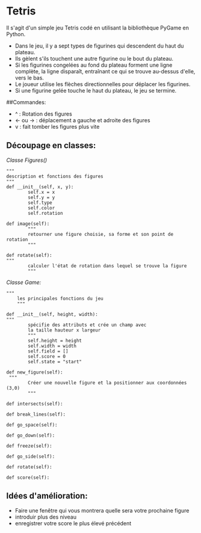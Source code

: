 # Tetris
Il s'agit d'un simple jeu Tetris codé en utilisant la bibliothèque PyGame en Python.
- Dans le jeu, il y a sept types de figurines qui descendent du haut du plateau. 
- Ils gèlent s'ils touchent une autre figurine ou le bout du plateau.
- Si les figurines congelées au fond du plateau forment une ligne complète, la ligne disparaît, entraînant ce qui se trouve au-dessus d'elle, vers le bas.
- Le joueur utilise les flèches directionnelles pour déplacer les figurines.
- Si une figurine gelée touche le haut du plateau, le jeu se termine.

##Commandes:
- ^ : Rotation des figures
- <- ou -> : déplacement a gauche et adroite des figures
- v : fait tomber les figures plus vite

## Découpage en classes:

*Classe Figures()*
```
"""
description et fonctions des figures
"""
def __init__(self, x, y):
        self.x = x
        self.y = y
        self.type
        self.color
        self.rotation

def image(self):
        """
        retourner une figure choisie, sa forme et son point de rotation
        """

def rotate(self):
"""
        calculer l'état de rotation dans lequel se trouve la figure
        """
```

*Classe Game:*
```
"""
    les principales fonctions du jeu
    """
    
def __init__(self, height, width):
"""
        spécifie des attributs et crée un champ avec 
        la taille hauteur x largeur
        """
        self.height = height
        self.width = width
        self.field = []
        self.score = 0
        self.state = "start"
        
def new_figure(self):
 """
        Créer une nouvelle figure et la positionner aux coordonnées (3,0)
        """

def intersects(self):

def break_lines(self):

def go_space(self):

def go_down(self):

def freeze(self):

def go_side(self):

def rotate(self):

def score(self):
```

## Idées d'amélioration:
- Faire une fenêtre qui vous montrera quelle sera votre prochaine figure
- introduir plus des niveau
- enregistrer votre score le plus élevé précédent
